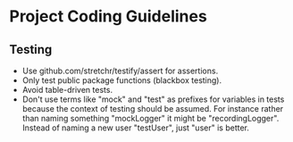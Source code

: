 # Project Coding Guidelines

## Testing

- Use github.com/stretchr/testify/assert for assertions.
- Only test public package functions (blackbox testing).
- Avoid table-driven tests.
- Don't use terms like "mock" and "test" as prefixes for variables in tests
  because the context of testing should be assumed. For instance rather than
  naming something "mockLogger" it might be "recordingLogger". Instead of naming a
  new user "testUser", just "user" is better.
